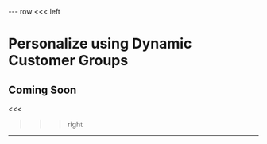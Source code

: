 --- row
<<< left
# Personalize using Dynamic Customer Groups
## Coming Soon
<<<

>>> right
<!-- include(../api-ref-snippet.md) -->
>>>
---

<!-- include(../support.md) -->

